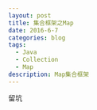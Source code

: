 ```yaml
---
layout: post
title: 集合框架之Map
date: 2016-6-7
categories: blog
tags:
  - Java
  - Collection
  - Map
description: Map集合框架
---
```


留坑
